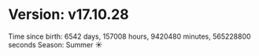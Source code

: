 # Version: v17.10.28
Time since birth: 6542 days, 157008 hours, 9420480 minutes, 565228800 seconds
Season: Summer ☀️
